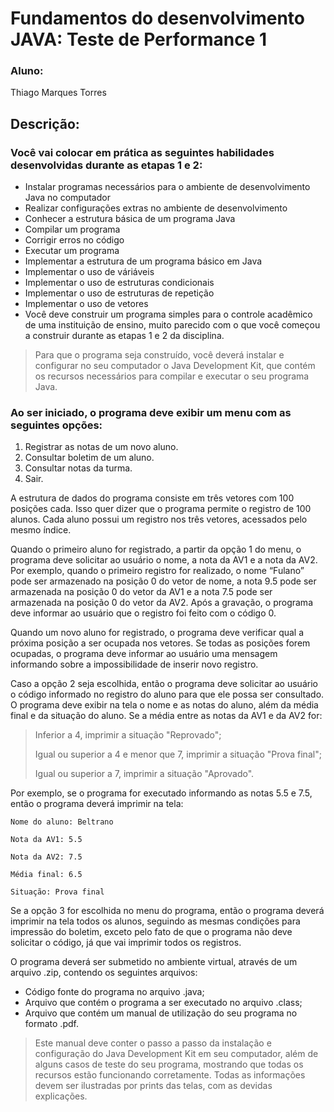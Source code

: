 # Fundamentos do desenvolvimento JAVA: Teste de Performance 1
### Aluno: 
Thiago Marques Torres

## Descrição:

### Você vai colocar em prática as seguintes habilidades desenvolvidas durante as etapas 1 e 2:


- Instalar programas necessários para o ambiente de desenvolvimento Java no computador
- Realizar configurações extras no ambiente de desenvolvimento
- Conhecer a estrutura básica de um programa Java
- Compilar um programa
- Corrigir erros no código
- Executar um programa
- Implementar a estrutura de um programa básico em Java
- Implementar o uso de váriáveis
- Implementar o uso de estruturas condicionais
- Implementar o uso de estruturas de repetição
- Implementar o uso de vetores
- Você deve construir um programa simples para o controle acadêmico de uma instituição de ensino, muito parecido com o que você começou a construir durante as etapas 1 e 2 da disciplina.


> Para que o programa seja construído, você deverá instalar e configurar no seu computador o Java Development Kit, que contém os recursos necessários para compilar e executar o seu programa Java.



### Ao ser iniciado, o programa deve exibir um menu com as seguintes opções:

1. Registrar as notas de um novo aluno.
2. Consultar boletim de um aluno.
3. Consultar notas da turma.
4. Sair.

A estrutura de dados do programa consiste em três vetores com 100 posições cada. Isso quer dizer que o programa permite o registro de 100 alunos. Cada aluno possui um registro nos três vetores, acessados pelo mesmo índice.

Quando o primeiro aluno for registrado, a partir da opção 1 do menu, o programa deve solicitar ao usuário o nome, a nota da AV1 e a nota da AV2. Por exemplo, quando o primeiro registro for realizado, o nome “Fulano” pode ser armazenado na posição 0 do vetor de nome, a nota 9.5 pode ser armazenada na posição 0 do vetor da AV1 e a nota 7.5 pode ser armazenada na posição 0 do vetor da AV2. Após a gravação, o programa deve informar ao usuário que o registro foi feito com o código 0.

Quando um novo aluno for registrado, o programa deve verificar qual a próxima posição a ser ocupada nos vetores. Se todas as posições forem ocupadas, o programa deve informar ao usuário uma mensagem informando sobre a impossibilidade de inserir novo registro.

Caso a opção 2 seja escolhida, então o programa deve solicitar ao usuário o código informado no registro do aluno para que ele possa ser consultado. O programa deve exibir na tela o nome e as notas do aluno, além da média final e da situação do aluno. Se a média entre as notas da AV1 e da AV2 for:

> Inferior a 4, imprimir a situação "Reprovado"; 
> 
> Igual ou superior a 4 e menor que 7, imprimir a situação "Prova final";
>
> Igual ou superior a 7, imprimir a situação "Aprovado".

Por exemplo, se o programa for executado informando as notas 5.5 e 7.5, então o programa deverá imprimir na tela:

```
Nome do aluno: Beltrano

Nota da AV1: 5.5

Nota da AV2: 7.5

Média final: 6.5

Situação: Prova final
```

Se a opção 3 for escolhida no menu do programa, então o programa deverá imprimir na tela todos os alunos, seguindo as mesmas condições para impressão do boletim, exceto pelo fato de que o programa não deve solicitar o código, já que vai imprimir todos os registros.

O programa deverá ser submetido no ambiente virtual, através de um arquivo .zip, contendo os seguintes arquivos:

- Código fonte do programa no arquivo .java;
- Arquivo que contém o programa a ser executado no arquivo .class;
- Arquivo que contém um manual de utilização do seu programa no formato .pdf. 

> Este manual deve conter o passo a passo da instalação e configuração do Java Development Kit em seu computador, além de alguns casos de teste do seu programa, mostrando que todas os recursos estão funcionando corretamente. Todas as informações devem ser ilustradas por prints das telas, com as devidas explicações.
